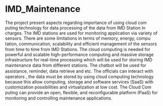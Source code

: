 # IMD_Maintenance
The project present aspects regarding importance of using cloud com puting technology for data processing of the data from IMD Station In charges. The IMD stations are used for monitoring application via variety of sensors. There are some limitations in terms of memory, energy, compu tation, communication, scalability and eﬃcient management of the sensors from time to time from IMD Stations. The cloud computing is needed for powerful and scalable high-performance computing and massive storage infrastructure for real-time processing which will be used for storing IMD maintenance data from diﬀerent stations. The chatbot will be used for assistance, reminder, data retrieve and etc. The oﬃcials can interact with operators , the data must be stored by using cloud computing technology because this allow computing, storage and software services (SaaS) with customization possibilities and virtualization at low cost. The Cloud Com puting can provide an open, ﬂexible, and reconﬁgurable platform (PaaS) for monitoring and controlling maintenance applications.
